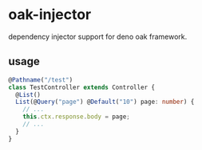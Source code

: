 # oak-injector
dependency injector support for deno oak framework.

## usage
```ts
@Pathname("/test")
class TestController extends Controller {
  @List()
  List(@Query("page") @Default("10") page: number) {
    // ...
    this.ctx.response.body = page;
    // ...
  }
}
```